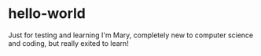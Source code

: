 # hello-world
Just for testing and learning
I'm Mary, completely new to computer science and coding, but really exited to learn!
